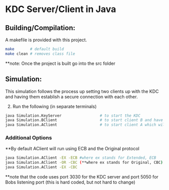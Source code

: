 # KDC Server/Client in Java #

## Building/Compilation: ##

A makefile is provided with this project. 

```bash 
make       # default build 
make clean # removes class file 
```
**note: Once the project is built go into the src folder

## Simulation: ##

This simulation follows the process up setting two clients up with the KDC and having them establish a secure connection with each other. </br>

2. Run the following (in separate terminals)

```bash
java Simulation.KeyServer                 # to start the KDC
java Simulation.BClient                   # to start client B and have him authenticate with the KDC
java Simulation.AClient                   # to start client A which will authenticate w/ the keyserver and then start the protocol
```

### Additional Options ###

**By default AClient will run using ECB and the Original protocol
```bash
java Simulation.AClient -EX -ECB #where ex stands for Extended, ECB
java Simulation.AClient -OR -CBC (**where ex stands for Original, CBC)
java Simulation.AClient -EX -CBC
```

**note that the code uses port 3030 for the KDC server and port 5050 for Bobs listening port (this is hard coded, but not hard to change)
